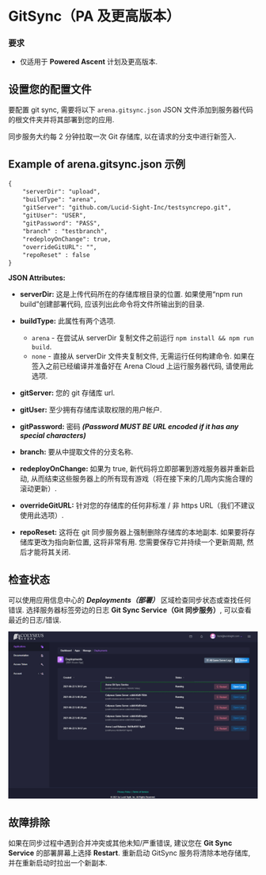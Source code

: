 # GitSync（PA 及更高版本）

### 要求

* 仅适用于 **Powered Ascent** 计划及更高版本.

## 设置您的配置文件

要配置 git sync, 需要将以下 ```arena.gitsync.json``` JSON 文件添加到服务器代码的根文件夹并将其部署到您的应用.

同步服务大约每 2 分钟拉取一次 Git 存储库, 以在请求的分支中进行新签入.

## Example of arena.gitsync.json 示例
```
{
    "serverDir": "upload",
    "buildType": "arena",
    "gitServer": "github.com/Lucid-Sight-Inc/testsyncrepo.git",
    "gitUser": "USER",
    "gitPassword": "PASS",
    "branch" : "testbranch",
    "redeployOnChange": true,
    "overrideGitURL": "",
    "repoReset" : false
}
```

**JSON Attributes:**

- **serverDir:** 这是上传代码所在的存储库根目录的位置. 如果使用“npm run build”创建部署代码, 应该列出此命令将文件所输出到的目录.

- **buildType:** 此属性有两个选项.
    - `arena` - 在尝试从 serverDir 复制文件之前运行 ```npm install && npm run build```.
    - `none` - 直接从 serverDir 文件夹复制文件, 无需运行任何构建命令. 如果在签入之前已经编译并准备好在 Arena Cloud 上运行服务器代码, 请使用此选项.

- **gitServer:** 您的 git 存储库 url.

- **gitUser:** 至少拥有存储库读取权限的用户帐户.

- **gitPassword:** 密码 ***(Password MUST BE URL encoded if it has any special characters)***

- **branch:** 要从中提取文件的分支名称.

- **redeployOnChange:** 如果为 true, 新代码将立即部署到游戏服务器并重新启动, 从而结束这些服务器上的所有现有游戏（将在接下来的几周内实施合理的滚动更新）.

- **overrideGitURL:** 针对您的存储库的任何非标准 / 非 https URL（我们不建议使用此选项）.

- **repoReset:** 这将在 git 同步服务器上强制删除存储库的本地副本. 如果要将存储库更改为指向新位置, 这将非常有用. 您需要保存它并持续一个更新周期, 然后才能将其关闭.

## 检查状态

可以使用应用信息中心的 ***Deployments（部署）*** 区域检查同步状态或查找任何错误. 选择服务器标签旁边的日志 **Git Sync Service（Git 同步服务）**, 可以查看最近的日志/错误.

![Arena 应用管理视图](../../images/git-sync-logs.jpg)

## 故障排除
如果在同步过程中遇到合并冲突或其他未知/严重错误, 建议您在 **Git Sync Service** 的部署屏幕上选择 **Restart**. 重新启动 GitSync 服务将清除本地存储库, 并在重新启动时拉出一个新副本.
